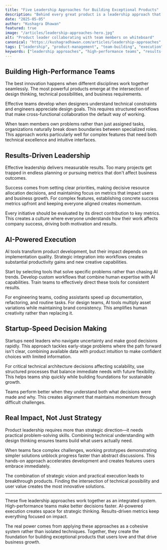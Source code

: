 ```yaml
---
title: "Five Leadership Approaches for Building Exceptional Products"
description: "Behind every great product is a leadership approach that balances vision, execution, and team dynamics. These practical methods drive successful products and high-performing teams."
date: "2025-05-05"
author: "Kushagra Dhawan"
featured: true
image: "/articles/leadership-approaches-hero.jpg"
alt: "Product leader collaborating with team members on whiteboard"
canonical: "https://kushagradhawan.com/articles/leadership-approaches"
tags: ["leadership", "product-management", "team-building", "execution", "ai-integration", "decision-making", "startup"]
keywords: ["leadership approaches", "high-performance teams", "results-driven leadership", "AI-powered execution", "startup-speed decision making", "product leadership", "team collaboration", "cross-functional teams"]
---
```


## Building High-Performance Teams

The best innovation happens when different disciplines work together seamlessly. The most powerful products emerge at the intersection of design thinking, technical possibilities, and business requirements.

Effective teams develop when designers understand technical constraints and engineers appreciate design goals. This requires structured workflows that make cross-functional collaboration the default way of working.

When team members own problems rather than just assigned tasks, organizations naturally break down boundaries between specialized roles. This approach works particularly well for complex features that need both technical excellence and intuitive interfaces.

## Results-Driven Leadership

Effective leadership delivers measurable results. Too many projects get trapped in endless planning or pursuing metrics that don't affect business outcomes.

Success comes from setting clear priorities, making decisive resource allocation decisions, and maintaining focus on metrics that impact users and business growth. For complex features, establishing concrete success metrics upfront and keeping everyone aligned creates momentum.

Every initiative should be evaluated by its direct contribution to key metrics. This creates a culture where everyone understands how their work affects company success, driving both motivation and results.

## AI-Powered Execution

AI tools transform product development, but their impact depends on implementation quality. Strategic integration into workflows creates substantial productivity gains and new creative capabilities.

Start by selecting tools that solve specific problems rather than chasing AI trends. Develop custom workflows that combine human expertise with AI capabilities. Train teams to effectively direct these tools for consistent results.

For engineering teams, coding assistants speed up documentation, refactoring, and routine tasks. For design teams, AI tools multiply asset variations while maintaining brand consistency. This amplifies human creativity rather than replacing it.

## Startup-Speed Decision Making

Startups need leaders who navigate uncertainty and make good decisions rapidly. This approach tackles early-stage problems where the path forward isn't clear, combining available data with product intuition to make confident choices with limited information.

For critical technical architecture decisions affecting scalability, use structured processes that balance immediate needs with future flexibility. This helps teams ship quickly while building foundations for sustainable growth.

Teams perform better when they understand both what decisions were made and why. This creates alignment that maintains momentum through difficult challenges.

## Real Impact, Not Just Strategy

Product leadership requires more than strategic direction—it needs practical problem-solving skills. Combining technical understanding with design thinking ensures teams build what users actually need.

When teams face complex challenges, working prototypes demonstrating simpler solutions unblock progress faster than abstract discussions. This hands-on approach accelerates development and creates features users embrace immediately.

The combination of strategic vision and practical execution leads to breakthrough products. Finding the intersection of technical possibility and user value creates the most innovative solutions.

---

These five leadership approaches work together as an integrated system. High-performance teams make better decisions faster. AI-powered execution creates space for strategic thinking. Results-driven metrics keep everything focused on impact.

The real power comes from applying these approaches as a cohesive system rather than isolated techniques. Together, they create the foundation for building exceptional products that users love and that drive business growth.
